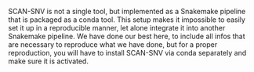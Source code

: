 SCAN-SNV is not a single tool, but implemented as a Snakemake pipeline that is packaged as a conda tool.
This setup makes it impossible to easily set it up in a reproducible manner, let alone integrate it into another Snakemake pipeline.
We have done our best here, to include all infos that are necessary to reproduce what we have done, but for a proper reproduction, you will have to install SCAN-SNV via conda separately and make sure it is activated.
